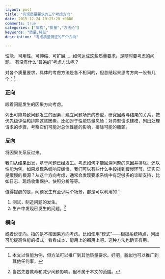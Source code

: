 ```yaml
---
layout: post
title: "实现质量要求的三个考虑方向"
date: 2015-12-24 13:25:20 +0800
comments: true
categories: ["架构","质量","方法论"]
keywords: "质量,特征"
description: "考虑质量特征的三个方向"

---
```



性能、可用性、可伸缩、可扩展……如何达成这些质量要求，是随时要考虑的问题。
有没有什么“普遍的”考虑方法呢？

<!--more-->

对各个质量要求，具体的考虑方法是各不相同的，但总结起来思考方向一般有几个：[^1].

[^1]: 本文以性能为例，但方法可以推广到其他质量要求。好吧，貌似也可以推广到其他任何事。

### 正向

顺着问题发生的因果方向考虑。

列出可能导致问题发生的因素，建立问题场景的模型，研究因素与结果的关系，按优先级评估和排除这些因素。比如对于性能质量风险：对典型请求建模，列出处理请求的步骤，考察它们可能对总体性能的影响，排除可能的瓶颈。

### 反向

将因果关系反过来。

我们从结果出发，基于问题已经发生。考虑如何才能回溯问题的原因并排除。还以性能为例。如果发现系统响应缓慢，我们可以有些什么手段找到缓慢环节，证实它是缓慢的根源？从这个方向考虑，通常会发现要求系统中有足够多的诊断支持，比如日志、现场收集保护、快照分析等等。

值得提醒的是，问题发生有至少两个场景，都是可以利用的：

1. 测试，制造问题的发生。
2. 生产中发现已发生的问题。[^2]

### 横向
或者说无向。指的是不按因果方向考虑。比如使用“模式”——根据系统特点，列出可能提高性能的模式，看看成本，能用上的都用上吧。这种方法也确实有用。





[^2]: 当然先要救命和减少问题影响。但不属于本文的范围。